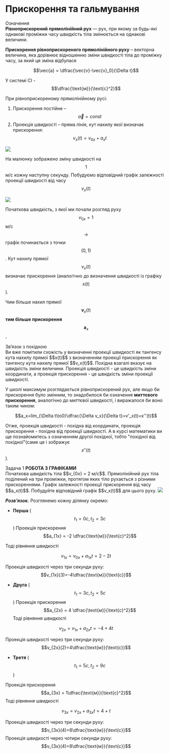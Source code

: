 # Прискорення та гальмування

<div class="eoz-wrap">
<span class="eoz">Означення</span>
<div class="eoz-text">
<b>Рiвноприскорений прямолiнiйний рух</b> — рух, при якому за будь-якi однаковi промiжки часу швидкiсть тiла змiнюється на однаковi величини.
<p></p>
<b>Прискорення рiвноприскореного прямолiнiйного руху</b> – векторна величина, яка дорiвнює вiдношенню змiни швидкостi тiла до промiжку часу, за який ця змiна вiдбулася

$$\vec{a} = \dfrac{\vec{v}-\vec{v}_0}{\Delta t}$$


У системi СI - $$\dfrac{\text{м}}{\text{с}^2}$$

</div>
</div>

При рiвноприскореному прямолiнiйному русi:
1. Прискорення постiйне – $$\vec{a}=const$$
2. Проекцiя швидкостi – пряма лiнiя, кут нахилу якої визначає прискорення:
$$v_x(t)=v_{0x}+a_xt$$

<img class="image"  src="https://rawgit.com/chudaol/ed-era-book-physics/master/images/chapter_2/3.svg" />

На малюнку зображено змiну швидкостi на $$1$$ м/с кожну наступну секунду. Побудуємо вiдповiдний графiк залежностi проекцiї швидкостi вiд часу $$v_x(t)$$

<img class="image"  src="https://rawgit.com/chudaol/ed-era-book-physics/master/images/chapter_2/4.svg" />

Початкова швидкiсть, з якої ми почали розгляд руху $$v_{0x}= 1$$ м/с $$\rightarrow$$ графiк починається з точки $$(0,1)$$. Кут нахилу прямої $$v_x(t)$$ визначає прискорення (аналогiчно до визначення швидкостi iз графiку $$x(t)$$).

<p1>Чим бiльше нахил прямої</p1> $$\boldsymbol v_x(t)$$ <b>тим бiльше прискорення</b> $$\boldsymbol a_x$$<b>.</b>


<div class="add-wrap">
<span class="add">Зв’язок з похiдною</span>
<div class="add-text">
Ви вже помiтили схожiсть у визначеннi проекцiї швидкостi як тангенсу кута нахилу прямої $$x(t)$$ з визначенням проекцiї прискорення як тангенсу кута нахилу прямої $$v_x(t)$$. Похiдна взагалi вказує на швидкiсть змiни величини. Проекцiя швидкостi - це швидкiсть змiни координати, а проекцiя прискорення - це швидкiсть змiни проекцiї швидкостi.

У школi максимум розглядається рiвноприскорений рух, але якщо би прискорення було змiнним, то знадобилося би означення <b>миттєвого прискорення</b>, аналогiчно до миттєвої швидкостi, i виражалося би воно таким чином:

$$a_x=lim_{\Delta t\to0}\dfrac{\Delta v_x}{\Delta t}=v'_x(t)=x''(t)$$

Отже, проекцiя швидкостi - похiдна вiд координати, проекцiя прискорення - похiдна вiд проекцiї швидкостi. А в курсi математики ви ще познайомитесь з означенням другої похiдної, тобто "похiдної вiд похiдної"(саме це i зображує $$x''(t)$$).
</div>
</div>


<div class="task-wrap">
<span class="task">Задача 1</span> <b>РОБОТА З ГРАФIКАМИ</b>
<div class="task-text">
Початкова швидкiсть тiла $$v_{0x} = 2 м/с$$. Прямолiнiйний рух тiла подiлений на три промiжки, протягом яких тiло рухається з рiзними прискореннями. Графiк залежностi проекцiї прискорення вiд часу $$a_x(t)$$. Побудуйте вiдповiдний графiк $$v_x(t)$$ для цього руху.

<img class="image"  src="https://rawgit.com/chudaol/ed-era-book-physics/master/images/chapter_2/5.svg" />


<b><i>Розв’язок.</i></b> Розглянемо кожну дiлянку окремо:

* <b>Перша</b> ($$t_1 = 0c, t_2 = 3c$$)
Проекцiя прискорення $$a_{1x} = -2 \dfrac{\text{м}}{\text{c}^2}$$

Тодi рiвняння швидкостi

$$v_{1x}=v_{0x}+a_{1x}t=2-2t$$

Проекцiя швидкостi через три секунди руху: $$v_{1x}(3)=-4\dfrac{\text{м}}{\text{c}}$$

* <b>Друга</b> ($$t_1 = 3c, t_2 = 5c$$)
Проекцiя прискорення $$a_{2x} = 4 \dfrac{\text{м}}{\text{c}^2}$$
Тодi рiвняння швидкостi 

$$v_{2x}=v_{1x}+a_{2x}t=-4+4t$$

Проекцiя швидкостi через три секунди руху: $$v_{2x}(2)=4\dfrac{\text{м}}{\text{c}}$$

* <b>Третя</b> ($$t_1 = 5c, t_2 = 9c$$)

Проекцiя прискорення $$a_{3x} = 1\dfrac{\text{м}}{\text{c}^2}$$
Тодi рiвняння швидкостi 

$$v_{3x}=v_{2x}+a_{3x}t=4+t$$

Проекцiя швидкостi через три секунди руху: $$v_{3x}(4)=8\dfrac{\text{м}}{\text{c}}$$
Проекцiя швидкостi через чотири секунди руху: $$v_{3x}(4)=8\dfrac{\text{м}}{\text{c}}$$
</div>
</div>



	